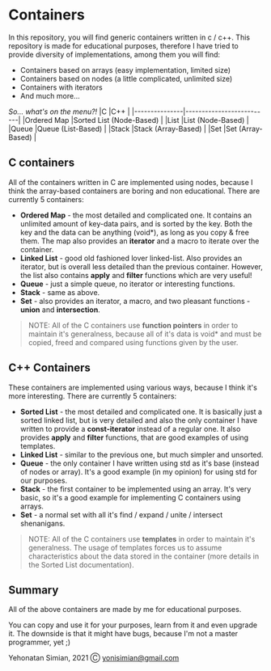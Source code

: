 # Containers
In this repository, you will find generic containers written in c / c++.
This repository is made for educational purposes, therefore I have tried to provide diversity of implementations, among them you will find:
- Containers based on arrays (easy implementation, limited size)
- Containers based on nodes (a little complicated, unlimited size)
- Containers with iterators
- And much more...

_So... what's on the menu?!_
|C              |C++                       |
|---------------|--------------------------|
|Ordered Map    |Sorted List (Node-Based)  |
|List    		     |List (Node-Based)         |
|Queue			       |Queue (List-Based)		      |
|Stack    		    |Stack (Array-Based)       |
|Set			         |Set (Array-Based)		       |


## C containers

All of the containers written in C are implemented using nodes, because I think the array-based containers are boring and non educational.
There are currently 5 containers:
- **Ordered Map** - the most detailed and complicated one.
It contains an unlimited amount of key-data pairs, and is sorted by the key.
Both the key and the data can be anything (void*), as long as you copy & free them.
The map also provides an **iterator** and a macro to iterate over the container.
- **Linked List** - good old fashioned lover linked-list. 
Also provides an iterator, but is overall less detailed than the previous container.
However, the list also contains **apply** and **filter** functions which are very useful!
- **Queue** - just a simple queue, no iterator or interesting functions.
- **Stack** - same as above.
- **Set** - also provides an iterator, a macro, and two pleasant functions - **union** and **intersection**.

>NOTE:  All of the C containers use **function pointers** in order to maintain it's generalness, because all of it's data is void* and must be copied, freed and compared using functions given by the user.
 
## C++ Containers

These containers are implemented using various ways, because I think it's more interesting.
There are currently 5 containers:
- **Sorted List** - the most detailed and complicated one.
It is basically just a sorted linked list, but is very detailed and also the only container I have written to provide a **const-iterator** instead of a regular one. 
It also provides **apply** and **filter** functions, that are good examples of using templates.
- **Linked List** - similar to the previous one, but much simpler and unsorted.
- **Queue** - the only container I have written using std as it's base (instead of nodes or array).
It's a good example (in my opinion) for using std for our purposes.
- **Stack** - the first container to be implemented using an array.
It's very basic, so it's a good example for implementing C containers using arrays.
- **Set** - a normal set with all it's find / expand / unite / intersect shenanigans.

>NOTE:  All of the C containers use **templates** in order to maintain it's generalness.
The usage of templates forces us to assume characteristics about the data stored in the container (more details in the Sorted List documentation).

## Summary
All of the above containers are made by me for educational purposes.

You can copy and use it for your purposes, learn from it and even upgrade it.
The downside is that it might have bugs, because I'm not a master programmer, yet ;)

Yehonatan Simian, 2021 Ⓒ yonisimian@gmail.com
